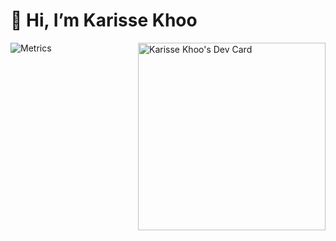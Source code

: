 <h1 dir="auto"> 👋 Hi, I’m Karisse Khoo</h1>
<div align="left" dir="auto>
  <a href="https://app.daily.dev/karissekhoo"><img align="right" src="https://api.daily.dev/devcards/f48460a5d7d3445caedba96c25dfb66f.png?r=3kx" width="300" alt="Karisse Khoo's Dev Card"/></a>
</div>

![Metrics](https://metrics.lecoq.io/karissekjw?template=classic&base.header=0&base.activity=0&base.community=0&base.repositories=0&base.metadata=0&rss=1&languages=1&languages.limit=8&languages.threshold=0%25&languages.colors=github&languages.sections=most-used&languages.details=percentage&languages.indepth=false&languages.analysis.timeout=15&languages.categories=markup%2C%20programming&languages.recent.categories=markup%2C%20programming&languages.recent.load=300&languages.recent.days=14&rss.source=https%3A%2F%2Fmedium.com%2Ffeed%2F%40karissekhoo&rss.limit=2&config.timezone=Asia%2FSingapore)

